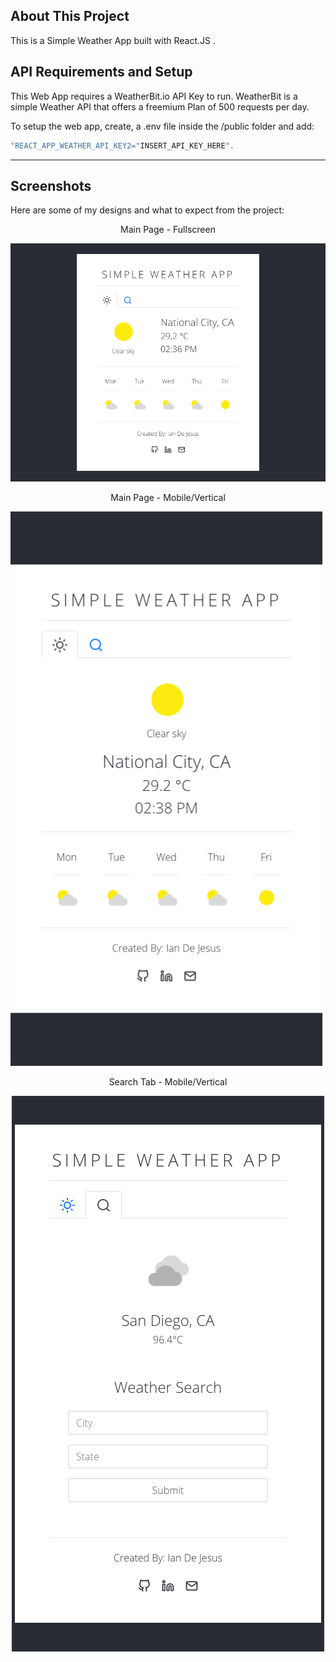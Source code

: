 ## About This Project
This is a Simple Weather App built with React.JS . 

## API Requirements and Setup
This Web App requires a WeatherBit.io API Key to run. 
WeatherBit is a simple Weather API that offers a freemium Plan of 500 requests per day. 

To setup the web app, create, a .env file inside the /public folder and add: 

```Javascript
"REACT_APP_WEATHER_API_KEY2="INSERT_API_KEY_HERE".
```

---

## Screenshots
Here are some of my designs and what to expect from the project:


<p align="center">Main Page - Fullscreen</p>

<p align="center">
<img  src="https://github.com/iantheminimalist/simpleweather-app/blob/master/public/assets/screenshots/mainpage.png?raw=true">
</p>


<p align="center">Main Page - Mobile/Vertical</p>

<p align="center"> 
<img  src="https://github.com/iantheminimalist/simpleweather-app/blob/master/public/assets/screenshots/mainpage-mobile.png?raw=true">
</p>


<p align="center">Search Tab - Mobile/Vertical</p>

<p align="center">
 
<img  src="https://github.com/iantheminimalist/simpleweather-app/blob/master/public/assets/screenshots/secondTab-mobile.png?raw=true">
</p>